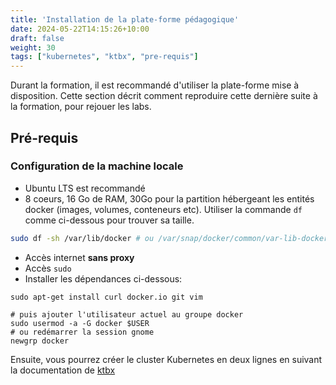 ```yaml
---
title: 'Installation de la plate-forme pédagogique'
date: 2024-05-22T14:15:26+10:00
draft: false
weight: 30 
tags: ["kubernetes", "ktbx", "pre-requis"]
---
```


Durant la formation, il est recommandé d'utiliser la plate-forme mise à disposition. Cette section décrit comment reproduire cette dernière suite à la formation, pour rejouer les labs.

## Pré-requis

### Configuration de la machine locale

- Ubuntu LTS est recommandé
- 8 coeurs, 16 Go de RAM, 30Go pour la partition hébergeant les entités docker (images, volumes, conteneurs etc). Utiliser la commande `df` comme ci-dessous pour trouver sa taille.
```bash
sudo df -sh /var/lib/docker # ou /var/snap/docker/common/var-lib-docker/
```
- Accès internet **sans proxy**
- Accès `sudo`
- Installer les dépendances ci-dessous:
```shell
sudo apt-get install curl docker.io git vim

# puis ajouter l'utilisateur actuel au groupe docker
sudo usermod -a -G docker $USER
# ou redémarrer la session gnome
newgrp docker
```

Ensuite, vous pourrez créer le cluster Kubernetes en deux lignes en suivant la documentation de [ktbx]

<!--links-->
[ktbx]: https://github.com/k8s-school/ktbx

